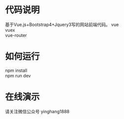 # 代码说明
基于Vue.js+Bootstrap4+Jquery3写的网站前端代码。
vue<br />
vuex<br />
vue-router<br />

# 如何运行
npm install<br />
npm run dev

# 在线演示
请关注微信公众号 yinghang1888
